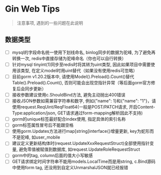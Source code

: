 <h1>Gin Web Tips</h1>

> 注意事项, 遇到的一些问题在此说明

## 数据类型
- [ ] mysql的字段命名统一使用下划线命名, binlog同步的数据为驼峰, 为了避免再转换一次, redis中直接存储为驼峰命名（你也可以自行转换） 
- [ ] 针对mysql tinyint(1)同步至redis时将其转为uint类型, 因此如果项目中需要使用该类型, 在定义model时用uint替代（如果没有使用redis可忽略）
- [ ] 目前gorm v1.20.2版本中, 请使用Model().Preload().Count()替代Table().Preload().Count(), 否则可能会出现空指针异常（等后面gorm官方修复后会同步更新）
- [ ] 接收参数建议使用c.ShouldBind方法, 避免主动抛出400错误
- [ ] 接收JSON参数如需兼容字符串和数字, 例如{"name": 1}和{"name": "1"}，请使用request.ReqUint/ReqFloat64(一般是POST/PATCH请求, 开启Content-Type:application/json, GET请求通过form-mapping解析因此不支持)
- [ ] gorm的unique标签最好配合index使用, 指定具体的索引名称
- [ ] gorm标签属性冒号后不能跟空格
- [ ] 使用gorm.Updates方法进行map[string]interface{}增量更新, key为蛇形而不是驼峰, 如user_mobile
- [ ] 建议定义更新结构体时(request.UpdateXxxRequestStruct)全部使用指针变量, 避免零值被赋值到数据库, 如request.UpdateRoleRequestStruct
- [ ] gorm中的tag, column后面的值大小写敏感
- [ ] GET请求绑定时间字符串不能用models.LocalTime而是用string, c.Bind源码中使用form tag, 还没用到自定义UnmarshalJSON就已经报错
